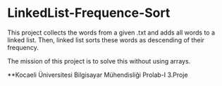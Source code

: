 # LinkedList-Frequence-Sort

This project collects the words from a given .txt and adds all words to a linked list. Then, linked list sorts these words as descending of their frequency.

The mission of this project is to solve this without using arrays.

**Kocaeli Üniversitesi Bilgisayar Mühendisliği Prolab-I 3.Proje
